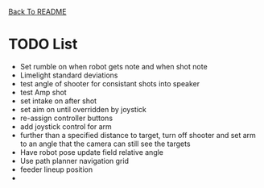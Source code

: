 <!-- Markdown language reference: https://www.markdownguide.org/basic-syntax/ -->
[Back To README](../../../../../../README.md)

# TODO List

- Set rumble on when robot gets note and when shot note
- Limelight standard deviations
- test angle of shooter for consistant shots into speaker
- test Amp shot
- set intake on after shot
- set aim on until overridden by joystick
- re-assign controller buttons
- add joystick control for arm
- further than a specified distance to target, turn off shooter and set arm to an angle that the camera can still see the targets
- Have robot pose update field relative angle
- Use path planner navigation grid
- feeder lineup position
- 